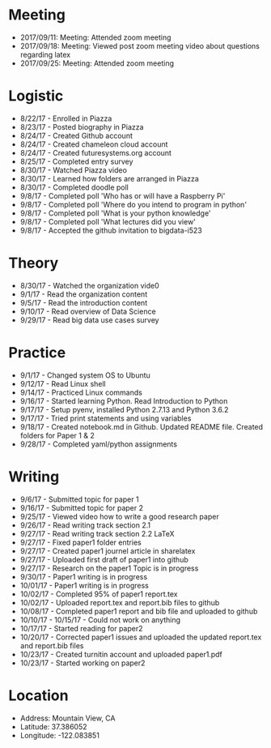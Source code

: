 # Meeting

* 2017/09/11: Meeting: Attended zoom meeting
* 2017/09/18: Meeting: Viewed post zoom meeting video about questions regarding latex
* 2017/09/25: Meeting: Attended zoom meeting

# Logistic

* 8/22/17 - Enrolled in Piazza
* 8/23/17 - Posted biography in Piazza
* 8/24/17 - Created Github account
* 8/24/17 - Created chameleon cloud account
* 8/24/17 - Created futuresystems.org account
* 8/25/17 - Completed entry survey
* 8/30/17 - Watched Piazza video
* 8/30/17 - Learned how folders are arranged in Piazza
* 8/30/17 - Completed doodle poll
* 9/8/17 - Completed poll 'Who has or will have a Raspberry Pi'
* 9/8/17 - Completed poll 'Where do you intend to program in python'
* 9/8/17 - Completed poll 'What is your python knowledge'
* 9/8/17 - Completed poll 'What lectures did you view'
* 9/8/17 - Accepted the github invitation to bigdata-i523


# Theory

* 8/30/17 - Watched the organization vide0 
* 9/1/17 - Read the organization content
* 9/5/17 - Read the introduction content
* 9/10/17 - Read overview of Data Science
* 9/29/17 - Read big data use cases survey

# Practice

* 9/1/17 - Changed system OS to Ubuntu
* 9/12/17 - Read Linux shell
* 9/14/17 - Practiced Linux commands 
* 9/16/17 - Started learning Python. Read Introduction to Python
* 9/17/17 - Setup pyenv, installed Python 2.7.13 and Python 3.6.2
* 9/17/17 - Tried print statements and using variables
* 9/18/17 - Created notebook.md in Github. Updated README file. Created folders for Paper 1 & 2
* 9/28/17 - Completed yaml/python assignments

# Writing

* 9/6/17 - Submitted topic for paper 1
* 9/16/17 - Submitted topic for paper 2
* 9/25/17 - Viewed video how to write a good research paper
* 9/26/17 - Read writing track section 2.1
* 9/27/17 - Read writing track section 2.2 LaTeX
* 9/27/17 - Fixed paper1 folder entries
* 9/27/17 - Created paper1 journel article in sharelatex
* 9/27/17 - Uploaded first draft of paper1 into github
* 9/27/17 - Research on the paper1 Topic is in progress
* 9/30/17 - Paper1 writing is in progress
* 10/01/17 - Paper1 writing is in progress
* 10/02/17 - Completed 95% of paper1 report.tex
* 10/02/17 - Uploaded report.tex and report.bib files to github
* 10/08/17 - Completed paper1 report and bib file and uploaded to github
* 10/10/17 - 10/15/17 - Could not work on anything
* 10/17/17 - Started reading for paper2
* 10/20/17 - Corrected paper1 issues and uploaded the updated report.tex and report.bib files
* 10/23/17 - Created turnitin account and uploaded paper1.pdf
* 10/23/17 - Started working on paper2




# Location

* Address: Mountain View, CA
* Latitude: 37.386052
* Longitude: -122.083851
